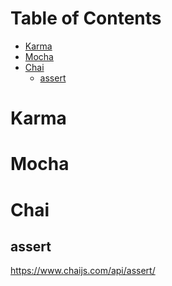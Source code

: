 # Table of Contents #
<!-- START doctoc generated TOC please keep comment here to allow auto update -->
<!-- DON'T EDIT THIS SECTION, INSTEAD RE-RUN doctoc TO UPDATE -->


- [Karma](#karma)
- [Mocha](#mocha)
- [Chai](#chai)
  - [assert](#assert)

<!-- END doctoc generated TOC please keep comment here to allow auto update -->


# Karma

# Mocha

# Chai
## assert
https://www.chaijs.com/api/assert/
